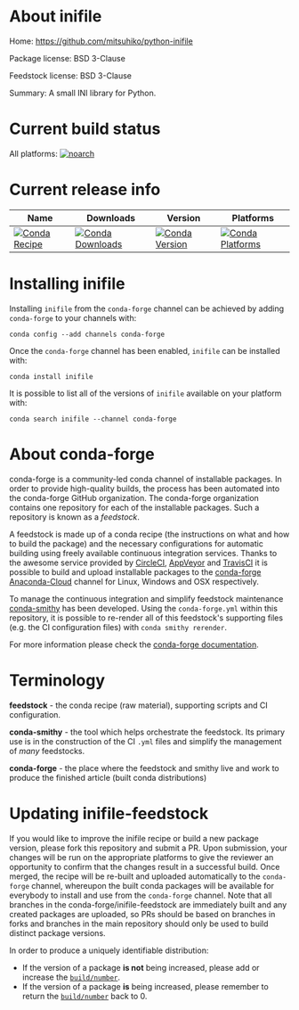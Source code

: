 About inifile
=============

Home: https://github.com/mitsuhiko/python-inifile

Package license: BSD 3-Clause

Feedstock license: BSD 3-Clause

Summary: A small INI library for Python.



Current build status
====================

All platforms:
[![noarch](https://img.shields.io/circleci/project/github/conda-forge/inifile-feedstock/master.svg?label=noarch)](https://circleci.com/gh/conda-forge/inifile-feedstock)

Current release info
====================

| Name | Downloads | Version | Platforms |
| --- | --- | --- | --- |
| [![Conda Recipe](https://img.shields.io/badge/recipe-inifile-green.svg)](https://anaconda.org/conda-forge/inifile) | [![Conda Downloads](https://img.shields.io/conda/dn/conda-forge/inifile.svg)](https://anaconda.org/conda-forge/inifile) | [![Conda Version](https://img.shields.io/conda/vn/conda-forge/inifile.svg)](https://anaconda.org/conda-forge/inifile) | [![Conda Platforms](https://img.shields.io/conda/pn/conda-forge/inifile.svg)](https://anaconda.org/conda-forge/inifile) |

Installing inifile
==================

Installing `inifile` from the `conda-forge` channel can be achieved by adding `conda-forge` to your channels with:

```
conda config --add channels conda-forge
```

Once the `conda-forge` channel has been enabled, `inifile` can be installed with:

```
conda install inifile
```

It is possible to list all of the versions of `inifile` available on your platform with:

```
conda search inifile --channel conda-forge
```


About conda-forge
=================

conda-forge is a community-led conda channel of installable packages.
In order to provide high-quality builds, the process has been automated into the
conda-forge GitHub organization. The conda-forge organization contains one repository
for each of the installable packages. Such a repository is known as a *feedstock*.

A feedstock is made up of a conda recipe (the instructions on what and how to build
the package) and the necessary configurations for automatic building using freely
available continuous integration services. Thanks to the awesome service provided by
[CircleCI](https://circleci.com/), [AppVeyor](http://www.appveyor.com/)
and [TravisCI](https://travis-ci.org/) it is possible to build and upload installable
packages to the [conda-forge](https://anaconda.org/conda-forge)
[Anaconda-Cloud](http://docs.anaconda.org/) channel for Linux, Windows and OSX respectively.

To manage the continuous integration and simplify feedstock maintenance
[conda-smithy](http://github.com/conda-forge/conda-smithy) has been developed.
Using the ``conda-forge.yml`` within this repository, it is possible to re-render all of
this feedstock's supporting files (e.g. the CI configuration files) with ``conda smithy rerender``.

For more information please check the [conda-forge documentation](https://conda-forge.org/docs/).

Terminology
===========

**feedstock** - the conda recipe (raw material), supporting scripts and CI configuration.

**conda-smithy** - the tool which helps orchestrate the feedstock.
                   Its primary use is in the construction of the CI ``.yml`` files
                   and simplify the management of *many* feedstocks.

**conda-forge** - the place where the feedstock and smithy live and work to
                  produce the finished article (built conda distributions)


Updating inifile-feedstock
==========================

If you would like to improve the inifile recipe or build a new
package version, please fork this repository and submit a PR. Upon submission,
your changes will be run on the appropriate platforms to give the reviewer an
opportunity to confirm that the changes result in a successful build. Once
merged, the recipe will be re-built and uploaded automatically to the
`conda-forge` channel, whereupon the built conda packages will be available for
everybody to install and use from the `conda-forge` channel.
Note that all branches in the conda-forge/inifile-feedstock are
immediately built and any created packages are uploaded, so PRs should be based
on branches in forks and branches in the main repository should only be used to
build distinct package versions.

In order to produce a uniquely identifiable distribution:
 * If the version of a package **is not** being increased, please add or increase
   the [``build/number``](http://conda.pydata.org/docs/building/meta-yaml.html#build-number-and-string).
 * If the version of a package **is** being increased, please remember to return
   the [``build/number``](http://conda.pydata.org/docs/building/meta-yaml.html#build-number-and-string)
   back to 0.
